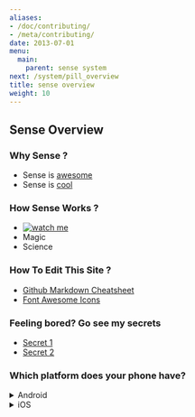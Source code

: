 ```yaml
---
aliases:
- /doc/contributing/
- /meta/contributing/
date: 2013-07-01
menu:
  main:
    parent: sense system
next: /system/pill_overview
title: sense overview
weight: 10
---
```


## Sense Overview

### Why Sense ?

  * Sense is [awesome](https://hello.is)
  * Sense is [cool](http://25.media.tumblr.com/tumblr_m7xwxg2Caq1r3rnjdo1_500.jpg)

### How Sense Works ?

  * [![watch me](/img/hello-thumb.jpeg)](https://www.youtube.com/watch?v=Hg1e5AaR6g4)   
  * Magic
  * Science

### How To Edit This Site ?

  * [Github Markdown Cheatsheet](https://github.com/adam-p/markdown-here/wiki/Markdown-Cheatsheet)
  * [Font Awesome Icons](http://fortawesome.github.io/Font-Awesome/icons/)


### Feeling bored? Go see my secrets
  * [Secret 1](/secrets/secret1)
  * [Secret 2](/secrets/secret2)

### Which platform does your phone have?
  
  <article>
    <details>
      <summary>Android</summary>
      <details>
        <summary>Download Sense app for Android at</summary>
        <p>To be announced for android</p>
      </details>
      <details>
        <summary>View android user manual at</summary>
        <p>oops</p>
      </details>
    </details>
    <details>
    <summary>iOS</summary>
      <details>
        <summary>Download Sense app for iOS at</summary>
        <p>To be announced for iOS</p>
      </details>
      <details>
        <summary>View iOS user manual at</summary>
        <p>oops</p>
      </details>
    </details>
  </article>